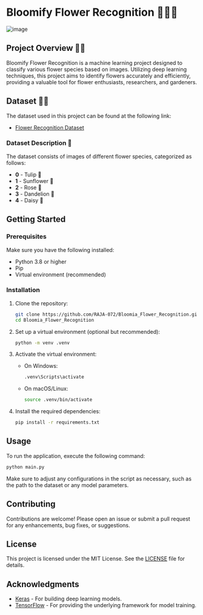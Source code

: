 # Bloomify Flower Recognition 🌸🌼🌻

![image](https://github.com/user-attachments/assets/beb0d0d2-fd81-48f1-992d-98602b3bc65c)

## Project Overview 🌼🌷

Bloomify Flower Recognition is a machine learning project designed to classify various flower species based on images. Utilizing deep learning techniques, this project aims to identify flowers accurately and efficiently, providing a valuable tool for flower enthusiasts, researchers, and gardeners.

## Dataset 🌹🌻

The dataset used in this project can be found at the following link:

- [Flower Recognition Dataset](https://www.kaggle.com/datasets/alxmamaev/flowers-recognition)

### Dataset Description 🌿

The dataset consists of images of different flower species, categorized as follows:

- **0** - Tulip 🌷
- **1** - Sunflower 🌻
- **2** - Rose 🌹
- **3** - Dandelion 🌼
- **4** - Daisy 🌼

## Getting Started

### Prerequisites

Make sure you have the following installed:

- Python 3.8 or higher
- Pip
- Virtual environment (recommended)

### Installation

1. Clone the repository:
   ```bash
   git clone https://github.com/RAJA-072/Bloomia_Flower_Recognition.git
   cd Bloomia_Flower_Recognition
   ```

2. Set up a virtual environment (optional but recommended):
   ```bash
   python -m venv .venv
   ```

3. Activate the virtual environment:
   - On Windows:
     ```bash
     .venv\Scripts\activate
     ```
   - On macOS/Linux:
     ```bash
     source .venv/bin/activate
     ```

4. Install the required dependencies:
   ```bash
   pip install -r requirements.txt
   ```

## Usage

To run the application, execute the following command:

```bash
python main.py
```

Make sure to adjust any configurations in the script as necessary, such as the path to the dataset or any model parameters.

## Contributing

Contributions are welcome! Please open an issue or submit a pull request for any enhancements, bug fixes, or suggestions.

## License

This project is licensed under the MIT License. See the [LICENSE](LICENSE) file for details.

## Acknowledgments

- [Keras](https://keras.io/) - For building deep learning models.
- [TensorFlow](https://www.tensorflow.org/) - For providing the underlying framework for model training.

